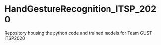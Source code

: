 # HandGestureRecognition_ITSP_2020
Repository housing the python code and trained models for Team GUST ITSP2020
